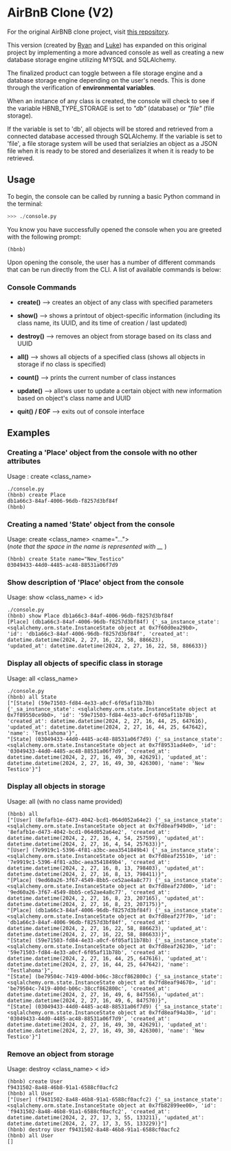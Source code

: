 # AirBnB Clone (V2)

For the original AirBNB clone project, visit [this repository](https://github.com/justinmajetich/AirBnB_clone).

This version (created by [Ryan](https://github.com/donaldrs01) and [Luke](https://github.com/lukeschula)) has expanded on this original project by implementing a more advanced console as well as creating a new database storage engine utilizing MYSQL and SQLAlchemy. 

The finalized product can toggle between a file storage engine and a database storage engine depending on the user's needs. This is done through the verification of **environmental variables**.

When an instance of any class is created, the console will check to see if the variable HBNB_TYPE_STORAGE is set to *"db"* (database) or *"file"* (file storage). 

If the variable is set to 'db', all objects will be stored and retrieved from a connected database accessed through SQLAlchemy. If the variable is set to 'file', a file storage system will be used that serialzies an object as a JSON file when it is ready to be stored and deserializes it when it is ready to be retrieved. 

## Usage
To begin, the console can be called by running a basic Python command in the terminal:
```python
>>> ./console.py
```
You know you have successfully opened the console when you are greeted with the following prompt: 
```
(hbnb)
```
Upon opening the console, the user has a number of different commands that can be run directly from the CLI. A list of available commands is below:
### Console Commands
- **create()** --> creates an object of any class with specified parameters

- **show()** --> shows a printout of object-specific information
    (including its class name, its UUID, and its time of creation / last updated)

- **destroy()** --> removes an object from storage based on its class and UUID

- **all()** --> shows all objects of a specified class 
    (shows all objects in storage if no class is specified)

- **count()** --> prints the current number of class instances

- **update()** --> allows user to update a certain object with new information based on object's class name and UUID

- **quit() / EOF** --> exits out of console interface

## Examples
### Creating a 'Place' object from the console with no other attributes
Usage : create <class_name>
```
./console.py
(hbnb) create Place
db1a66c3-84af-4006-96db-f8257d3bf84f
(hbnb)
```
### Creating a named 'State' object from the console
Usage: create <class_name> <name="..."><br>
(*note that the space in the name is represented with  __* )
```
(hbnb) create State name="New_Testico"
03049433-44d0-4485-ac48-88531a06f7d9
```
### Show description of 'Place' object from the console
Usage: show <class_name> < id>
```
./console.py
(hbnb) show Place db1a66c3-84af-4006-96db-f8257d3bf84f
[Place] (db1a66c3-84af-4006-96db-f8257d3bf84f) {'_sa_instance_state': <sqlalchemy.orm.state.InstanceState object at 0x7f60d0ea29b0>, 
'id': 'db1a66c3-84af-4006-96db-f8257d3bf84f', 'created_at': datetime.datetime(2024, 2, 27, 16, 22, 58, 886623),
'updated_at': datetime.datetime(2024, 2, 27, 16, 22, 58, 886633)}
```
### Display all objects of specific class in storage
Usage:  all <class_name>
```
./console.py
(hbnb) all State 
["[State] (59e71503-fd84-4e33-a0cf-6f05af11b78b) {'_sa_instance_state': <sqlalchemy.orm.state.InstanceState object at 0x7f89550ce9b0>, 'id': '59e71503-fd84-4e33-a0cf-6f05af11b78b', 'created_at': datetime.datetime(2024, 2, 27, 16, 44, 25, 647616), 'updated_at': datetime.datetime(2024, 2, 27, 16, 44, 25, 647642), 'name': 'Testlahoma'}", 
"[State] (03049433-44d0-4485-ac48-88531a06f7d9) {'_sa_instance_state': <sqlalchemy.orm.state.InstanceState object at 0x7f89531ad4e0>, 'id': '03049433-44d0-4485-ac48-88531a06f7d9', 'created_at': datetime.datetime(2024, 2, 27, 16, 49, 30, 426291), 'updated_at': datetime.datetime(2024, 2, 27, 16, 49, 30, 426300), 'name': 'New Testico'}"]
```
### Display all objects in storage
Usage:  all (with no class name provided)
```
(hbnb) all
["[User] (8efafb1e-d473-4042-bcd1-064d052a64e2) {'_sa_instance_state': <sqlalchemy.orm.state.InstanceState object at 0x7fd8eaf949d0>, 'id': '8efafb1e-d473-4042-bcd1-064d052a64e2', 'created_at': datetime.datetime(2024, 2, 27, 16, 4, 54, 257599), 'updated_at': datetime.datetime(2024, 2, 27, 16, 4, 54, 257633)}", 
"[User] (7e9919c1-5396-4f81-a3bc-aea3541849b4) {'_sa_instance_state': <sqlalchemy.orm.state.InstanceState object at 0x7fd8eaf25510>, 'id': '7e9919c1-5396-4f81-a3bc-aea3541849b4', 'created_at': datetime.datetime(2024, 2, 27, 16, 8, 13, 798403), 'updated_at': datetime.datetime(2024, 2, 27, 16, 8, 13, 798411)}", 
"[Place] (9ed60a26-3f67-4549-8bb5-ce52ae4a8c77) {'_sa_instance_state': <sqlalchemy.orm.state.InstanceState object at 0x7fd8eaf27d00>, 'id': '9ed60a26-3f67-4549-8bb5-ce52ae4a8c77', 'created_at': datetime.datetime(2024, 2, 27, 16, 8, 23, 207165), 'updated_at': datetime.datetime(2024, 2, 27, 16, 8, 23, 207175)}", 
"[Place] (db1a66c3-84af-4006-96db-f8257d3bf84f) {'_sa_instance_state': <sqlalchemy.orm.state.InstanceState object at 0x7fd8eaf27f70>, 'id': 'db1a66c3-84af-4006-96db-f8257d3bf84f', 'created_at': datetime.datetime(2024, 2, 27, 16, 22, 58, 886623), 'updated_at': datetime.datetime(2024, 2, 27, 16, 22, 58, 886633)}", 
"[State] (59e71503-fd84-4e33-a0cf-6f05af11b78b) {'_sa_instance_state': <sqlalchemy.orm.state.InstanceState object at 0x7fd8eaf26230>, 'id': '59e71503-fd84-4e33-a0cf-6f05af11b78b', 'created_at': datetime.datetime(2024, 2, 27, 16, 44, 25, 647616), 'updated_at': datetime.datetime(2024, 2, 27, 16, 44, 25, 647642), 'name': 'Testlahoma'}", 
"[State] (be79504c-7419-400d-b06c-38ccf862800c) {'_sa_instance_state': <sqlalchemy.orm.state.InstanceState object at 0x7fd8eaf94670>, 'id': 'be79504c-7419-400d-b06c-38ccf862800c', 'created_at': datetime.datetime(2024, 2, 27, 16, 49, 6, 847556), 'updated_at': datetime.datetime(2024, 2, 27, 16, 49, 6, 847570)}", 
"[State] (03049433-44d0-4485-ac48-88531a06f7d9) {'_sa_instance_state': <sqlalchemy.orm.state.InstanceState object at 0x7fd8eaf94a30>, 'id': '03049433-44d0-4485-ac48-88531a06f7d9', 'created_at': datetime.datetime(2024, 2, 27, 16, 49, 30, 426291), 'updated_at': datetime.datetime(2024, 2, 27, 16, 49, 30, 426300), 'name': 'New Testico'}"]
```
### Remove an object from storage
Usage:   destroy <class_name> < id>
```
(hbnb) create User
f9431502-8a48-46b8-91a1-6588cf0acfc2
(hbnb) all User
["[User] (f9431502-8a48-46b8-91a1-6588cf0acfc2) {'_sa_instance_state': <sqlalchemy.orm.state.InstanceState object at 0x7fb82899ee00>, 'id': 'f9431502-8a48-46b8-91a1-6588cf0acfc2', 'created_at': datetime.datetime(2024, 2, 27, 17, 3, 55, 133211), 'updated_at': datetime.datetime(2024, 2, 27, 17, 3, 55, 133229)}"] 
(hbnb) destroy User f9431502-8a48-46b8-91a1-6588cf0acfc2
(hbnb) all User
[]